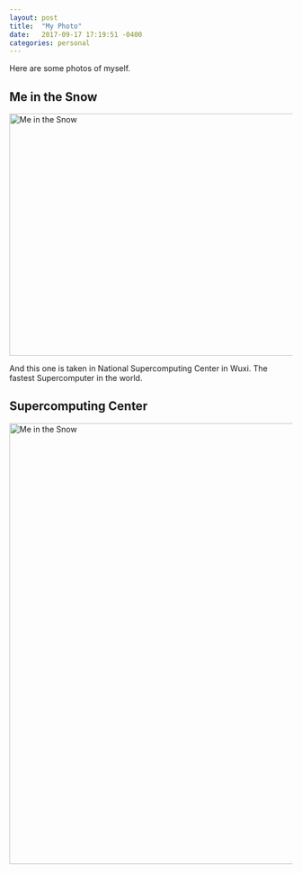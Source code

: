 ```yaml
---
layout: post
title:  "My Photo"
date:   2017-09-17 17:19:51 -0400
categories: personal
---
```


Here are some photos of myself.
<h2>Me in the Snow</h2>
<img src="https://scontent-lga3-1.xx.fbcdn.net/v/t1.0-9/17309713_422114938131810_6984000930786200716_n.jpg?oh=19bc098c112be9b9b0f9ccf9641e61e7&oe=5A436107" alt="Me in the Snow" style="width:800px;height:430px;">

And this one is taken in National Supercomputing Center in Wuxi.
The fastest Supercomputer in the world.
<h2>Supercomputing Center</h2>
<img src="https://scontent-lga3-1.xx.fbcdn.net/v/t1.0-9/16105708_395812784095359_159181757678584505_n.jpg?oh=e47de3703afa0993c685399db559c76c&oe=5A462BDE" alt="Me in the Snow" style="width:587px;height:783px;">

[jekyll-docs]: https://jekyllrb.com/docs/home
[jekyll-gh]:   https://github.com/jekyll/jekyll
[jekyll-talk]: https://talk.jekyllrb.com/
